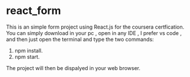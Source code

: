 # react_form
This is an simple form project using React.js for the coursera certfication.
You can simply download in your pc , open in any IDE , I prefer vs code , and then just open the terminal and type the two commands:
1. npm install.
2. npm start.

The project will then be dispalyed in your web browser.
